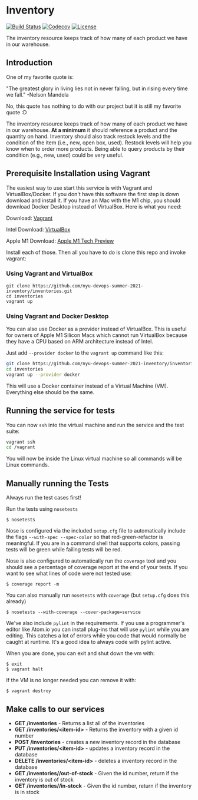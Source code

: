 # Inventory

[![Build Status](https://travis-ci.org/nyu-devops-summer-2021-inventory/inventories.svg?branch=master)](https://travis-ci.org/nyu-devops-summer-2021-inventory/inventories)
[![Codecov](https://codecov.io/gh/nyu-devops-summer-2021-inventory/inventories/branch/master/graph/badge.svg)](https://codecov.io/gh/nyu-devops-summer-2021-inventory/inventories/branch/master/graph/badge.svg)
[![License](https://img.shields.io/badge/License-Apache%202.0-blue.svg)](https://opensource.org/licenses/Apache-2.0)

The inventory resource keeps track of how many of each product we have in our warehouse.

## Introduction

One of my favorite quote is:

"The greatest glory in living lies not in never falling, but in rising every time we fall." -Nelson Mandela

No, this quote has nothing to do with our project but it is still my favorite quote :D

The inventory resource keeps track of how many of each product we have in our warehouse. **At a minimum** it should reference a product and the quantity on hand. Inventory should also track restock levels and the condition of the item (i.e., new, open box, used). Restock levels will help you know when to order more products. Being able to query products by their condition (e.g., new, used) could be very useful.

## Prerequisite Installation using Vagrant
The easiest way to use start this service is with Vagrant and VirtualBox/Docker. If you don't have this software the first step is down download and install it. If you have an Mac with the M1 chip, you should download Docker Desktop instead of VirtualBox. Here is what you need:

Download: [Vagrant](https://www.vagrantup.com/)

Intel Download: [VirtualBox](https://www.virtualbox.org/)

Apple M1 Download: [Apple M1 Tech Preview](https://docs.docker.com/docker-for-mac/apple-m1/)

Install each of those. Then all you have to do is clone this repo and invoke vagrant:

### Using Vagrant and VirtualBox

```shell
git clone https://github.com/nyu-devops-summer-2021-inventory/inventories.git
cd inventories
vagrant up
```

### Using Vagrant and Docker Desktop

You can also use Docker as a provider instead of VirtualBox. This is useful for owners of Apple M1 Silicon Macs which cannot run VirtualBox because they have a CPU based on ARM architecture instead of Intel.

Just add `--provider docker` to the `vagrant up` command like this:

```sh
git clone https://github.com/nyu-devops-summer-2021-inventory/inventories.git
cd inventories
vagrant up --provider docker
```

This will use a Docker container instead of a Virtual Machine (VM). Everything else should be the same.

## Running the service for tests

You can now `ssh` into the virtual machine and run the service and the test suite:

```sh
vagrant ssh
cd /vagrant
```

You will now be inside the Linux virtual machine so all commands will be Linux commands.

## Manually running the Tests

Always run the test cases first!

Run the tests using `nosetests`

```shell
$ nosetests
```

Nose is configured via the included `setup.cfg` file to automatically include the flags `--with-spec --spec-color` so that red-green-refactor is meaningful. If you are in a command shell that supports colors, passing tests will be green while failing tests will be red.

Nose is also configured to automatically run the `coverage` tool and you should see a percentage of coverage report at the end of your tests. If you want to see what lines of code were not tested use:

```shell
$ coverage report -m
```

You can also manually run `nosetests` with `coverage` (but `setup.cfg` does this already)

```shell
$ nosetests --with-coverage --cover-package=service
```

We've also include `pylint` in the requirements. If you use a programmer's editor like Atom.io you can install plug-ins that will use `pylint` while you are editing. This catches a lot of errors while you code that would normally be caught at runtime. It's a good idea to always code with pylint active.

When you are done, you can exit and shut down the vm with:

```shell
$ exit
$ vagrant halt
```

If the VM is no longer needed you can remove it with:

```shell
$ vagrant destroy
```

## Make calls to our services
- **GET /inventories** - Returns a list all of the inventories
- **GET /inventories/\<item-id>** - Returns the inventory with a given id number
- **POST /inventories** - creates a new inventory record in the database
- **PUT /inventories/\<item-id>** - updates a inventory record in the database
- **DELETE /inventories/\<item-id>** - deletes a inventory record in the database
- **GET /inventories/<item-id>/out-of-stock** - Given the id number, return if the inventory is out of stock
- **GET /inventories/<item-id>/in-stock** - Given the id number, return if the inventory is in stock
  
